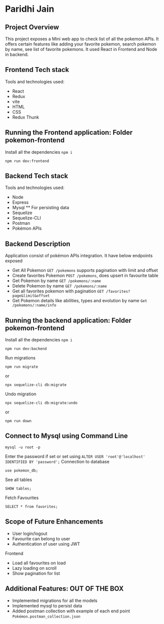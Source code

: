 # Paridhi Jain

## Project Overview

This project exposes a Mini web app to check list of all the pokemon APIs. It offers certain features like adding your favorite pokemon, search pokemon by name, see list of favorite pokemons. It used React in Frontend and Node in backend.

## Frontend Tech stack

Tools and technologies used:

- React
- Redux
- vite
- HTML
- CSS
- Redux Thunk

## Running the Frontend application: Folder pokemon-frontend

Install all the dependencies `npm i`

```
npm run dev:frontend
```

## Backend Tech stack

Tools and technologies used:

- Node
- Express
- Mysql \*\* For persisting data
- Sequelize
- Sequelize-CLI
- Postman
- Pokémon APIs

## Backend Description

Application consist of pokémon APIs integration. It have below endpoints exposed

- Get All Pokemon `GET /pokemons` supports pagination with limit and offset
- Create favorites Pokemon `POST /pokemons`, does upsert in favourite table
- Get Pokemon by name `GET /pokemons/:name`
- Delete Pokemon by name `GET /pokemons/:name`
- Get all favorites pokemon with pagination `GET /favorites?page&limit&offset`
- Get Pokemon details like abilities, types and evolution by name `Get /pokemons/:name/info`

## Running the backend application: Folder pokemon-frontend

Install all the dependencies `npm i`

```
npm run dev:backend
```

Run migrations

```
npm run migrate
```

or

```
npx sequelize-cli db:migrate
```

Undo migration

```
npx sequelize-cli db:migrate:undo
```

or

```
npm run down
```

## Connect to Mysql using Command Line

```
mysql -u root -p
```

Enter the password if set or set using `ALTER USER 'root'@'localhost' IDENTIFIED BY 'password';`
Connection to database

```
use pokemon_db;
```

See all tables

```
SHOW tables;
```

Fetch Favourites

```
SELECT * from favorites;
```

## Scope of Future Enhancements

- User login/logout
- Favourite can belong to user
- Authentication of user using JWT

Frontend

- Load all favourites on load
- Lazy loading on scroll
- Show pagination for list

## Additional Features: OUT OF THE BOX

- Implemented migrations for all the models
- Implemented mysql to persist data
- Added postman collection with example of each end point `Pokémon.postman_collection.json`
